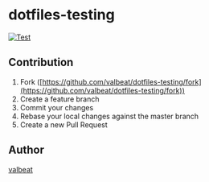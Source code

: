 # dotfiles-testing

[![Test](https://github.com/valbeat/dotfiles-testing/actions/workflows/test.yml/badge.svg)](https://github.com/valbeat/dotfiles-testing/actions/workflows/test.yml)

## Contribution

1. Fork ([https://github.com/valbeat/dotfiles-testing/fork](https://github.com/valbeat/dotfiles-testing/fork))
1. Create a feature branch
1. Commit your changes
1. Rebase your local changes against the master branch
1. Create a new Pull Request

## Author

[valbeat](https://github.com/valbeat)
